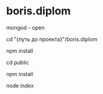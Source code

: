 # boris.diplom

mongod - open

cd "{путь до проекта}"/boris.diplom

npm install

cd public

npm install

node index